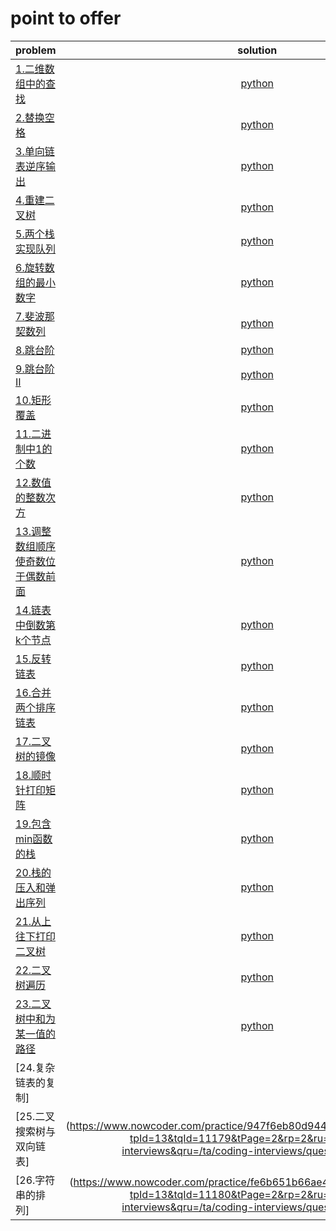 # point to offer

| problem | solution |
|:---|:---:|
| [1.二维数组中的查找](https://www.nowcoder.com/practice/abc3fe2ce8e146608e868a70efebf62e?tpId=13&tqId=11154&tPage=1&rp=1&ru=/ta/coding-interviews&qru=/ta/coding-interviews/question-ranking) | [python](https://github.com/oscarwin/data-structure-and-algorithm/tree/master/point-to-offer/Python/二维数组中的查找.py) |
| [2.替换空格](https://www.nowcoder.com/practice/4060ac7e3e404ad1a894ef3e17650423?tpId=13&tqId=11155&tPage=1&rp=1&ru=%2Fta%2Fcoding-interviews&qru=%2Fta%2Fcoding-interviews%2Fquestion-ranking) | [python](https://github.com/oscarwin/data-structure-and-algorithm/tree/master/point-to-offer/Python/替换空格.py) |
| [3.单向链表逆序输出](https://www.nowcoder.com/practice/d0267f7f55b3412ba93bd35cfa8e8035?tpId=13&tqId=11156&tPage=1&rp=1&ru=%2Fta%2Fcoding-interviews&qru=%2Fta%2Fcoding-interviews%2Fquestion-ranking) | [python](https://github.com/oscarwin/data-structure-and-algorithm/tree/master/point-to-offer/Python/单向链表逆序输出.py) |
| [4.重建二叉树](https://www.nowcoder.com/practice/8a19cbe657394eeaac2f6ea9b0f6fcf6?tpId=13&tqId=11157&tPage=1&rp=1&ru=%2Fta%2Fcoding-interviews&qru=%2Fta%2Fcoding-interviews%2Fquestion-ranking) | [python](https://github.com/oscarwin/data-structure-and-algorithm/tree/master/point-to-offer/Python/重建二叉树.py) |
| [5.两个栈实现队列](https://www.nowcoder.com/practice/54275ddae22f475981afa2244dd448c6?tpId=13&tqId=11158&tPage=1&rp=1&ru=%2Fta%2Fcoding-interviews&qru=%2Fta%2Fcoding-interviews%2Fquestion-ranking) | [python](https://github.com/oscarwin/data-structure-and-algorithm/tree/master/point-to-offer/Python/两个栈实现队列.py) |
| [6.旋转数组的最小数字](https://www.nowcoder.com/practice/9f3231a991af4f55b95579b44b7a01ba?tpId=13&tqId=11159&tPage=1&rp=1&ru=%2Fta%2Fcoding-interviews&qru=%2Fta%2Fcoding-interviews%2Fquestion-ranking) | [python](https://github.com/oscarwin/data-structure-and-algorithm/tree/master/point-to-offer/Python/旋转数组的最小数字) |
| [7.斐波那契数列](https://www.nowcoder.com/practice/c6c7742f5ba7442aada113136ddea0c3?tpId=13&tqId=11160&tPage=1&rp=1&ru=/ta/coding-interviews&qru=/ta/coding-interviews/question-ranking) | [python](https://github.com/oscarwin/data-structure-and-algorithm/tree/master/point-to-offer/Python/斐波那契数列.py) |
| [8.跳台阶](https://www.nowcoder.com/practice/8c82a5b80378478f9484d87d1c5f12a4?tpId=13&tqId=11161&tPage=1&rp=1&ru=%2Fta%2Fcoding-interviews&qru=%2Fta%2Fcoding-interviews%2Fquestion-ranking) | [python](https://github.com/oscarwin/data-structure-and-algorithm/tree/master/point-to-offer/Python/跳台阶.py) |
| [9.跳台阶II](https://www.nowcoder.com/practice/22243d016f6b47f2a6928b4313c85387?tpId=13&tqId=11162&tPage=1&rp=1&ru=%2Fta%2Fcoding-interviews&qru=%2Fta%2Fcoding-interviews%2Fquestion-ranking) | [python](https://github.com/oscarwin/data-structure-and-algorithm/tree/master/point-to-offer/Python/跳台阶II.py) |
| [10.矩形覆盖](https://www.nowcoder.com/practice/72a5a919508a4251859fb2cfb987a0e6?tpId=13&tqId=11163&tPage=1&rp=1&ru=%2Fta%2Fcoding-interviews&qru=%2Fta%2Fcoding-interviews%2Fquestion-ranking) | [python](https://github.com/oscarwin/data-structure-and-algorithm/tree/master/point-to-offer/Python/矩形覆盖.py) |
| [11.二进制中1的个数](https://www.nowcoder.com/practice/8ee967e43c2c4ec193b040ea7fbb10b8?tpId=13&tqId=11164&tPage=1&rp=1&ru=%2Fta%2Fcoding-interviews&qru=%2Fta%2Fcoding-interviews%2Fquestion-ranking) | [python](https://github.com/oscarwin/data-structure-and-algorithm/tree/master/point-to-offer/Python/二进制中1的个数.py) |
| [12.数值的整数次方](https://www.nowcoder.com/practice/1a834e5e3e1a4b7ba251417554e07c00?tpId=13&tqId=11165&tPage=1&rp=1&ru=%2Fta%2Fcoding-interviews&qru=%2Fta%2Fcoding-interviews%2Fquestion-ranking) | [python](https://github.com/oscarwin/data-structure-and-algorithm/tree/master/point-to-offer/Python/数值的整数次方.py) |
| [13.调整数组顺序使奇数位于偶数前面](https://www.nowcoder.com/practice/beb5aa231adc45b2a5dcc5b62c93f593?tpId=13&tqId=11166&tPage=1&rp=1&ru=%2Fta%2Fcoding-interviews&qru=%2Fta%2Fcoding-interviews%2Fquestion-ranking) | [python](https://github.com/oscarwin/data-structure-and-algorithm/tree/master/point-to-offer/Python/调整数组顺序使奇数位于偶数前面.py) |
| [14.链表中倒数第k个节点](https://www.nowcoder.com/practice/529d3ae5a407492994ad2a246518148a?tpId=13&tqId=11167&tPage=1&rp=1&ru=%2Fta%2Fcoding-interviews&qru=%2Fta%2Fcoding-interviews%2Fquestion-ranking) | [python](https://github.com/oscarwin/data-structure-and-algorithm/tree/master/point-to-offer/Python/链表中倒数第k个节点.py) |
| [15.反转链表](https://www.nowcoder.com/practice/75e878df47f24fdc9dc3e400ec6058ca?tpId=13&tqId=11168&tPage=1&rp=1&ru=%2Fta%2Fcoding-interviews&qru=%2Fta%2Fcoding-interviews%2Fquestion-ranking) | [python](https://github.com/oscarwin/data-structure-and-algorithm/tree/master/point-to-offer/Python/反转链表.py) |
| [16.合并两个排序链表](https://www.nowcoder.com/practice/d8b6b4358f774294a89de2a6ac4d9337?tpId=13&tqId=11169&tPage=1&rp=1&ru=%2Fta%2Fcoding-interviews&qru=%2Fta%2Fcoding-interviews%2Fquestion-ranking) | [python](https://github.com/oscarwin/data-structure-and-algorithm/tree/master/point-to-offer/Python/合并两个排序链表.py) |
| [17.二叉树的镜像](https://www.nowcoder.com/practice/564f4c26aa584921bc75623e48ca3011?tpId=13&tqId=11171&tPage=1&rp=1&ru=%2Fta%2Fcoding-interviews&qru=%2Fta%2Fcoding-interviews%2Fquestion-ranking) | [python](https://github.com/oscarwin/data-structure-and-algorithm/tree/master/point-to-offer/Python/二叉树的镜像.py) |
| [18.顺时针打印矩阵](https://www.nowcoder.com/practice/9b4c81a02cd34f76be2659fa0d54342a?tpId=13&tqId=11172&tPage=1&rp=1&ru=%2Fta%2Fcoding-interviews&qru=%2Fta%2Fcoding-interviews%2Fquestion-ranking) | [python](https://github.com/oscarwin/data-structure-and-algorithm/tree/master/point-to-offer/Python/顺时针打印矩阵.py) |
| [19.包含min函数的栈](https://www.nowcoder.com/practice/4c776177d2c04c2494f2555c9fcc1e49?tpId=13&tqId=11173&tPage=1&rp=1&ru=%2Fta%2Fcoding-interviews&qru=%2Fta%2Fcoding-interviews%2Fquestion-ranking) | [python](https://github.com/oscarwin/data-structure-and-algorithm/tree/master/point-to-offer/Python/包含min函数的栈.py) |
| [20.栈的压入和弹出序列](https://www.nowcoder.com/practice/d77d11405cc7470d82554cb392585106?tpId=13&tqId=11174&tPage=2&rp=1&ru=%2Fta%2Fcoding-interviews&qru=%2Fta%2Fcoding-interviews%2Fquestion-ranking) | [python](https://github.com/oscarwin/data-structure-and-algorithm/tree/master/point-to-offer/Python/栈的压入与弹出序列.py) |
| [21.从上往下打印二叉树](https://www.nowcoder.com/practice/7fe2212963db4790b57431d9ed259701?tpId=13&tqId=11175&tPage=2&rp=2&ru=/ta/coding-interviews&qru=/ta/coding-interviews/question-ranking) | [python](https://github.com/oscarwin/data-structure-and-algorithm/tree/master/point-to-offer/Python/从上往下打印二叉树.py) |
| [22.二叉树遍历](https://www.nowcoder.com/practice/a861533d45854474ac791d90e447bafd?tpId=13&tqId=11176&tPage=2&rp=2&ru=%2Fta%2Fcoding-interviews&qru=%2Fta%2Fcoding-interviews%2Fquestion-ranking) | [python](https://github.com/oscarwin/data-structure-and-algorithm/tree/master/point-to-offer/Python/二叉树遍历.py) |
| [23.二叉树中和为某一值的路径](https://www.nowcoder.com/practice/b736e784e3e34731af99065031301bca?tpId=13&tqId=11177&tPage=2&rp=2&ru=%2Fta%2Fcoding-interviews&qru=%2Fta%2Fcoding-interviews%2Fquestion-ranking) | [python](https://github.com/oscarwin/data-structure-and-algorithm/tree/master/point-to-offer/Python/二叉树中和为某一值的路径.py) |
| [24.复杂链表的复制] | |
| [25.二叉搜索树与双向链表] | (https://www.nowcoder.com/practice/947f6eb80d944a84850b0538bf0ec3a5?tpId=13&tqId=11179&tPage=2&rp=2&ru=/ta/coding-interviews&qru=/ta/coding-interviews/question-ranking) | [python]() |
| [26.字符串的排列] | (https://www.nowcoder.com/practice/fe6b651b66ae47d7acce78ffdd9a96c7?tpId=13&tqId=11180&tPage=2&rp=2&ru=/ta/coding-interviews&qru=/ta/coding-interviews/question-ranking) | [python]() |